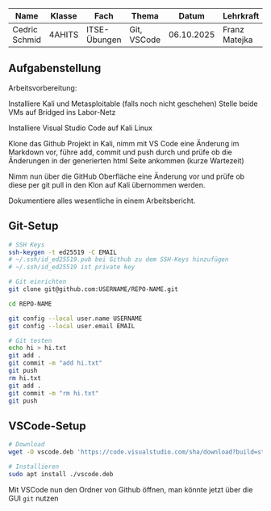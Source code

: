 | Name          | Klasse | Fach         | Thema       | Datum      | Lehrkraft     |
| ------------- | ------ | ------------ | ----------- | ---------- | ------------- |
| Cedric Schmid | 4AHITS | ITSE-Übungen | Git, VSCode | 06.10.2025 | Franz Matejka |

## Aufgabenstellung

Arbeitsvorbereitung:

Installiere Kali und Metasploitable (falls noch nicht geschehen)
Stelle beide VMs auf Bridged ins Labor-Netz

Installiere Visual Studio Code auf Kali Linux

Klone das Github Projekt in Kali, nimm mit VS Code eine Änderung im Markdown vor, führe add, commit und push durch und prüfe ob die Änderungen in der generierten html Seite ankommen (kurze Wartezeit)

Nimm nun über die GitHub Oberfläche eine Änderung vor und prüfe ob diese per git pull in den Klon auf Kali übernommen werden.

Dokumentiere alles wesentliche in einem Arbeitsbericht.

## Git-Setup

```bash
# SSH Keys
ssh-keygen -t ed25519 -C EMAIL
# ~/.ssh/id_ed25519.pub bei Github zu dem SSH-Keys hinzufügen
# ~/.ssh/id_ed25519 ist private key

# Git einrichten
git clone git@github.com:USERNAME/REPO-NAME.git

cd REPO-NAME

git config --local user.name USERNAME
git config --local user.email EMAIL

# Git testen
echo hi > hi.txt
git add .
git commit -m "add hi.txt"
git push
rm hi.txt
git add .
git commit -m "rm hi.txt"
git push
```

## VSCode-Setup

```bash
# Download
wget -O vscode.deb 'https://code.visualstudio.com/sha/download?build=stable&os=linux-deb-x64'

# Installieren
sudo apt install ./vscode.deb
```

Mit VSCode nun den Ordner von Github öffnen, man könnte jetzt über die GUI `git` nutzen

